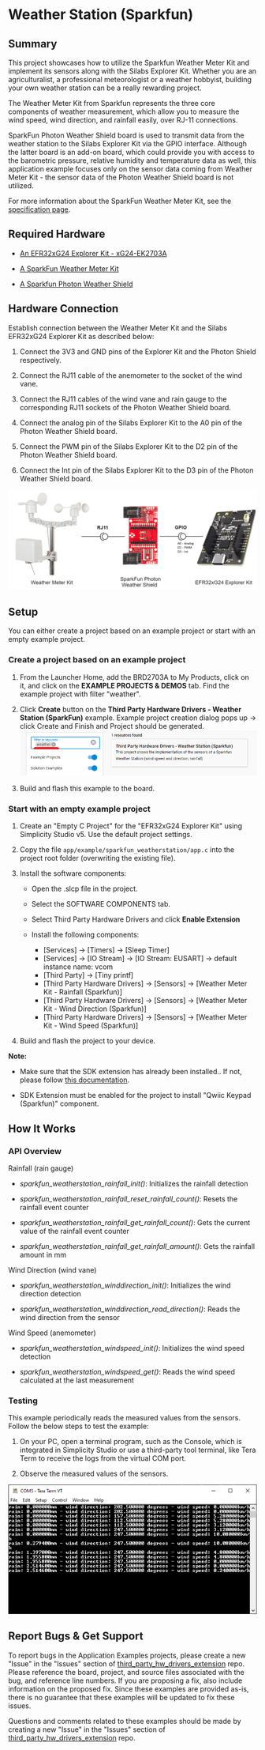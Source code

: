 # Weather Station (Sparkfun) #

## Summary ##

This project showcases how to utilize the Sparkfun Weather Meter Kit and implement its sensors along with the Silabs Explorer Kit. Whether you are an agriculturalist, a professional meteorologist or a weather hobbyist, building your own weather station can be a really rewarding project.

The Weather Meter Kit from Sparkfun represents the three core components of weather measurement, which allow you to measure the wind speed, wind direction, and rainfall easily, over RJ-11 connections.

SparkFun Photon Weather Shield board is used to transmit data from the weather station to the Silabs Explorer Kit via the GPIO interface. Although the latter board is an add-on board, which could provide you with access to the barometric pressure, relative humidity and temperature data as well, this application example focuses only on the sensor data coming from Weather Meter Kit - the sensor data of the Photon Weather Shield board is not utilized.

For more information about the SparkFun Weather Meter Kit, see the [specification page](https://learn.sparkfun.com/tutorials/weather-meter-hookup-guide).

## Required Hardware ##

- [An EFR32xG24 Explorer Kit - xG24-EK2703A](https://www.silabs.com/development-tools/wireless/efr32xg24-explorer-kit?tab=overview#user-guides)

- [A SparkFun Weather Meter Kit](https://www.sparkfun.com/products/15901)

- [A Sparkfun Photon Weather Shield](https://www.sparkfun.com/products/retired/13674)

## Hardware Connection ##

Establish connection between the Weather Meter Kit and the Silabs EFR32xG24 Explorer Kit as described below:

1. Connect the 3V3 and GND pins of the Explorer Kit and the Photon Shield respectively.

2. Connect the RJ11 cable of the anemometer to the socket of the wind vane.

3. Connect the RJ11 cables of the wind vane and rain gauge to the corresponding RJ11 sockets of the Photon Weather Shield board.

4. Connect the analog pin of the Silabs Explorer Kit to the A0 pin of the Photon Weather Shield board.

5. Connect the PWM pin of the Silabs Explorer Kit to the D2 pin of the Photon Weather Shield board.

6. Connect the Int pin of the Silabs Explorer Kit to the D3 pin of the Photon Weather Shield board.

![Connections](image/connection.png)

## Setup ##

You can either create a project based on an example project or start with an empty example project.

### Create a project based on an example project ###

1. From the Launcher Home, add the BRD2703A to My Products, click on it, and click on the **EXAMPLE PROJECTS & DEMOS** tab. Find the example project with filter "weather".

2. Click **Create** button on the **Third Party Hardware Drivers - Weather Station (SparkFun)** example. Example project creation dialog pops up -> click Create and Finish and Project should be generated.
![Create_example](image/create_example.png)

3. Build and flash this example to the board.

### Start with an empty example project ###

1. Create an "Empty C Project" for the "EFR32xG24 Explorer Kit" using Simplicity Studio v5. Use the default project settings.

2. Copy the file `app/example/sparkfun_weatherstation/app.c` into the project root folder (overwriting the existing file).

3. Install the software components:

   - Open the .slcp file in the project.

   - Select the SOFTWARE COMPONENTS tab.

   - Select Third Party Hardware Drivers and click **Enable Extension**

   - Install the following components:

      - [Services] → [Timers] → [Sleep Timer]
      - [Services] → [IO Stream] → [IO Stream: EUSART] → default instance name: vcom
      - [Third Party] → [Tiny printf]
      - [Third Party Hardware Drivers] → [Sensors] → [Weather Meter Kit - Rainfall (Sparkfun)]
      - [Third Party Hardware Drivers] → [Sensors] → [Weather Meter Kit - Wind Direction (Sparkfun)]
      - [Third Party Hardware Drivers] → [Sensors] → [Weather Meter Kit - Wind Speed (Sparkfun)]

5. Build and flash the project to your device.

**Note:**

- Make sure that the SDK extension has already been installed.. If not, please follow [this documentation](https://github.com/SiliconLabs/third_party_hw_drivers_extension/blob/master/README.md#how-to-add-to-simplicity-studio-ide).

- SDK Extension must be enabled for the project to install "Qwiic Keypad (Sparkfun)" component.

## How It Works ##

### API Overview ###

Rainfall (rain gauge)

- *sparkfun_weatherstation_rainfall_init()*: Initializes the rainfall detection

- *sparkfun_weatherstation_rainfall_reset_rainfall_count()*: Resets the rainfall event counter

- *sparkfun_weatherstation_rainfall_get_rainfall_count()*: Gets the current value of the rainfall event counter

- *sparkfun_weatherstation_rainfall_get_rainfall_amount()*: Gets the rainfall amount in mm

Wind Direction (wind vane)

- *sparkfun_weatherstation_winddirection_init()*: Initializes the wind direction detection

- *sparkfun_weatherstation_winddirection_read_direction()*: Reads the wind direction from the sensor

Wind Speed (anemometer)

- *sparkfun_weatherstation_windspeed_init()*: Initializes the wind speed detection

- *sparkfun_weatherstation_windspeed_get()*: Reads the wind speed calculated at the last measurement

### Testing ###

This example periodically reads the measured values from the sensors. Follow the below steps to test the example:

1. On your PC, open a terminal program, such as the Console, which is integrated in Simplicity Studio or use a third-party tool terminal, like Tera Term to receive the logs from the virtual COM port.

2. Observe the measured values of the sensors.

![Terminal Output](image/terminal.png)

## Report Bugs & Get Support ##

To report bugs in the Application Examples projects, please create a new "Issue" in the "Issues" section of [third_party_hw_drivers_extension](https://github.com/SiliconLabs/third_party_hw_drivers_extension) repo. Please reference the board, project, and source files associated with the bug, and reference line numbers. If you are proposing a fix, also include information on the proposed fix. Since these examples are provided as-is, there is no guarantee that these examples will be updated to fix these issues.

Questions and comments related to these examples should be made by creating a new "Issue" in the "Issues" section of [third_party_hw_drivers_extension](https://github.com/SiliconLabs/third_party_hw_drivers_extension) repo.
